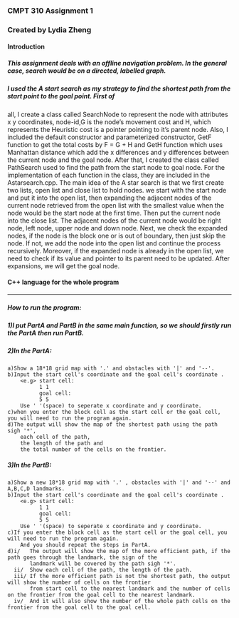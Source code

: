 ### CMPT 310 Assignment 1
### Created by Lydia Zheng

#### Introduction

##### This assignment deals with an offline navigation problem. In the general case, search would be on a directed, labelled graph.

##### I used the A start search as my strategy to find the shortest path from the start point to the goal point. First of
all, I create a class called SearchNode to represent the node with attributes x y coordinates, node-id,G is the node’s movement cost and H, which represents the Heuristic cost is a pointer pointing to it’s parent node. Also, I included the default constructor
and parameterized constructor, GetF function to get the total costs by F = G + H and GetH function which uses Manhattan distance which add the x differences and y differences between the current node and the goal node. After that, I created the class
called PathSearch used to find the path from the start node to goal node. For the implementation of each function in the
class, they are included in the Astarsearch.cpp. The main idea of the A star search is that we first create two lists, open
list and close list to hold nodes. we start with the start node and put it into the open list, then expanding the adjacent nodes of the current node retrieved from the open list with the smallest value when the node would be the start node at the first time.
Then put the current node into the close list. The adjacent nodes of the current node would be right node, left node, upper
node and down node. Next, we check the expanded nodes, if the node is the block one or is out of boundary, then just skip
the node. If not, we add the node into the open list and continue the process recursively. Moreover, if the expanded node is
already in the open list, we need to check if its value and pointer to its parent need to be updated. After expansions, we will get the goal node.



#### C++ language for the whole program
----------------------------------------------------------------------------------------------------------------
##### How to run the program:
##### 1)I put PartA and PartB in the same main function, so we should firstly run the PartA then run PartB.

##### 2)In the PartA:
	a)Show a 18*18 grid map with '.' and obstacles with '|' and '--'.
	b)Input the start cell's coordinate and the goal cell's coordinate .
		<e.g> start cell:
			  1 1
			  goal cell:
			  5 5
		Use ' '(space) to seperate x coordinate and y coordinate.
	c)when you enter the block cell as the start cell or the goal cell, you will need to run the program again.
	d)The output will show the map of the shortest path using the path sigh '*',
		each cell of the path,
		the length of the path and
		the total number of the cells on the frontier.

##### 3)In the PartB:
	a)Show a new 18*18 grid map with '.' , obstacles with '|' and '--' and A,B,C,D landmarks.
	b)Input the start cell's coordinate and the goal cell's coordinate .
		<e.g> start cell:
			  1 1
			  goal cell:
			  5 5
		Use ' '(space) to seperate x coordinate and y coordinate.
	c)If you enter the block cell as the start cell or the goal cell, you will need to run the program again.
		And you should repeat the steps in PartA.
	d)i/   The output will show the map of the more efficient path, if the path goes through the landmark, the sign of the 
	       landmark will be covered by the path sigh '*'.
	  ii/  Show each cell of the path, the length of the path.
	  iii/ If the more efficient path is not the shortest path, the output will show the number of cells on the frontier 
	       from start cell to the nearest landmark and the number of cells on the frontier from the goal cell to the nearest landmark. 
	  iv/  And it will also show the number of the whole path cells on the frontier from the goal cell to the goal cell.
		
